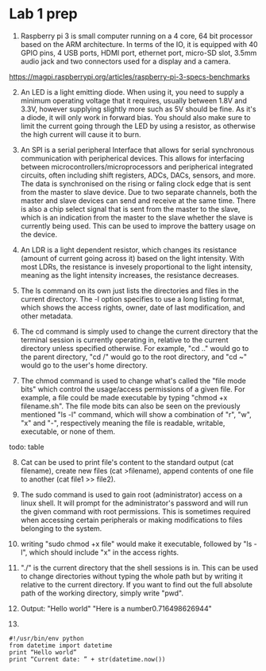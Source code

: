 # Lab 1 prep

1. Raspberry pi 3 is small computer running on a 4 core, 64 bit processor based on the ARM architecture. In terms of the IO, it is equipped with 40 GPIO pins, 4 USB ports, HDMI port, ethernet port, micro-SD slot, 3.5mm audio jack and two connectors used for a display and a camera. 

https://magpi.raspberrypi.org/articles/raspberry-pi-3-specs-benchmarks

2. An LED is a light emitting diode. When using it, you need to supply a minimum operating voltage that it requires, usually between 1.8V and 3.3V, however supplying slightly more such as 5V should be fine.
As it's a diode, it will only work in forward bias. You should also make sure to limit the current going through the LED by using a resistor, as otherwise the high current will cause it to burn.

3. An SPI is a serial peripheral Interface that allows for serial synchronous communication with peripherical devices. This allows for interfacing between microcontrollers/microprocessors and peripherical integrated circuits, often including shift registers, ADCs, DACs, sensors, and more. The data is synchronised on the rising or faling clock edge that is sent from the master to slave device. Due to two separate channels, both the master and slave devices can send and receive at the same time. There is also a chip select signal that is sent from the master to the slave, which is an indication from the master to the slave whether the slave is currently being used. This can be used to improve the battery usage on the device.

4. An LDR is a light dependent resistor, which changes its resistance (amount of current going across it) based on the light intensity. With most LDRs, the resistance is invesely proportional to the light intensity, meaning as the light intensity increases, the resistance decreases.

5. The ls command on its own just lists the directories and files in the current directory. 
The -l option specifies to use a long listing format, which shows the access rights, owner, date of last modification, and other metadata.

6. The cd command is simply used to change the current directory that the terminal session is currently operating in, relative to the current directory unless specified otherwise. For example, "cd .." would go to the parent directory, "cd /" would go to the root directory, and "cd ~" would go to the user's home directory.

7. The chmod command is used to change what's called the "file mode bits" which control the usage/access permissions of a given file. For example, a file could be made executable by typing "chmod +x filename.sh". The file mode bits can also be seen on the previously mentioned "ls -l" command, which will show a combination of "r", "w", "x" and "-", respectively meaning the file is readable, writable, executable, or none of them.

todo: table

8. Cat can be used to print file's content to the standard output (cat filename), create new files (cat >filename), append contents of one file to another (cat file1 >> file2).

9. The sudo command is used to gain root (administrator) access on a linux shell. It will prompt for the administrator's password and will run the given command with root permissions. This is sometimes required when accessing certain peripherals or making modifications to files belonging to the system.

10. writing "sudo chmod +x file" would make it executable, followed by "ls -l", which should include "x" in the access rights.

11. "./" is the current directory that the shell sessions is in. This can be used to change directories without typing the whole path but by writing it relative to the current directory. If you want to find out the full absolute path of the working directory, simply write "pwd".

12. Output:
"Hello world"
"Here is a number0.716498626944"

13.
```
#!/usr/bin/env python
from datetime import datetime
print “Hello world”
print “Current date: ” + str(datetime.now())
```


